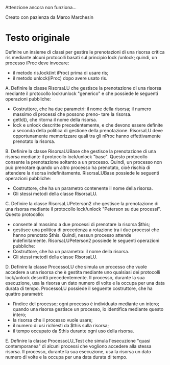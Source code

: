 Attenzione ancora non funziona...

Creato con pazienza da Marco Marchesin

# Testo originale

Definire un insieme di classi per gestire le prenotazioni di una risorsa critica ris mediante alcuni protocolli basati sul principio lock /unlock; quindi, un processo iProc deve invocare:
* il metodo ris.lock(int iProc) prima di usare ris;
* il metodo unlock(iProc) dopo avere usato ris.
  
A. Definire la classe RisorsaLU che gestisce la prenotazione di una risorsa mediante il protocollo lock/unlock "generico" e che possiede le seguenti operazioni pubbliche:
* Costruttore, che ha due parametri: il nome della risorsa; il numero massimo di processi che possono preno-
tare la risorsa.
* getId(), che ritorna il nome della risorsa.
* lock e unlock descritte precedentemente, e che devono essere definite a seconda della politica di gestione
della prenotazione.
RisorsaLU deve opportunamente memorizzare quali tra gli nProc hanno effettivamente prenotato la risorsa.
  
B. Definire la classe RisorsaLUBase che gestisce la prenotazione di una risorsa mediante il protocollo lock/unlock "base". Questo protocollo consente la prenotazione soltanto a un processo. Quindi, un processo non può prenotare quando un altro processo ha prenotato, cioè rischia di attendere la risorsa indefinitamente. RisorsaLUBase possiede le seguenti operazioni pubbliche:
* Costruttore, che ha un parametro contenente il nome della risorsa.
* Gli stessi metodi della classe RisorsaLU.
  
C. Definire la classe RisorsaLUPeterson2 che gestisce la prenotazione di una risorsa mediante il protocollo lock/unlock "Peterson su due processi". Questo protocollo:
* consente al massimo a due processi di prenotare la risorsa $this;
* gestisce una politica di precedenza a rotazione tra i due processi che hanno prenotato $this.
Quindi, nessun processo attende indefinitamente. RisorsaLUPeterson2 possiede le seguenti operazioni pubbliche:
* Costruttore, che ha un parametro: il nome della risorsa.
* Gli stessi metodi della classe RisorsaLU.

D. Definire la classe ProcessoLU che simula un processo che vuole accedere a una risorsa che è gestita mediante uno qualsiasi dei protocolli lock/unlock descritti precedentemente.
Il processo, durante la sua esecuzione, usa la risorsa un dato numero di volte e la occupa per una data durata di tempo.
ProcessoLU possiede il seguente costruttore, che ha quattro parametri:
* l’indice del processo; ogni processo è individuato mediante un intero; quando una risorsa gestisce un processo, lo identifica mediante questo intero;
* la risorsa che il processo vuole usare;
* il numero di usi richiesti da $this sulla risorsa;
* il tempo occupato da $this durante ogni uso della risorsa.

E. Definire la classe ProcessoLU_Test che simula l'esecuzione "quasi contemporanea" di alcuni processi che vogliono accedere alla stessa risorsa. Il processo, durante la sua esecuzione, usa la risorsa un dato numero di volte e la occupa per una data durata di tempo.


